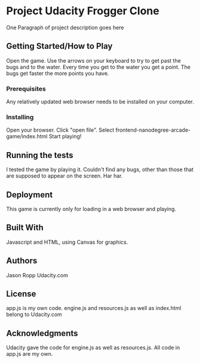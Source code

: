 # Project Udacity Frogger Clone

One Paragraph of project description goes here

## Getting Started/How to Play

Open the game. Use the arrows on your keyboard to try to get past the bugs and to the water. Every time you get to the water you get a point. The bugs get faster the more points you have.

### Prerequisites

Any relatively updated web browser needs to be installed on your computer.

### Installing

Open your browser. 
Click "open file".
Select frontend-nanodegree-arcade-game/index.html
Start playing!

## Running the tests

I tested the game by playing it. Couldn't find any bugs, other than those that are supposed to appear on the screen. Har har.

## Deployment

This game is currently only for loading in a web browser and playing.

## Built With

Javascript and HTML, using Canvas for graphics.


## Authors

Jason Ropp
Udacity.com

## License

app.js is my own code. engine.js and resources.js as well as index.html belong to Udacity.com

## Acknowledgments

Udacity gave the code for engine.js as well as resources.js. All code in app.js are my own.





